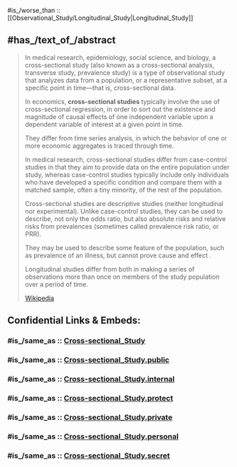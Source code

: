 ﻿---
aliases:
- "cross-sectional study"
- "cross-sectional studies"
- "cross-sectional analysis"
- "transverse study"
- "prevalence study"
---

#is_/worse_than :: [[Observational_Study/Longitudinal_Study|Longitudinal_Study]] 

## #has_/text_of_/abstract 

> In medical research, epidemiology, social science, and biology, a cross-sectional study 
> (also known as a cross-sectional analysis, transverse study, prevalence study) 
> is a type of observational study that analyzes data from a population, 
> or a representative subset, at a specific point in time—that is, cross-sectional data.
>
> In economics, **cross-sectional studies** typically involve the use of cross-sectional regression, 
> in order to sort out the existence and magnitude of causal effects of one independent variable 
> upon a dependent variable of interest at a given point in time. 
> 
> They differ from time series analysis, 
> in which the behavior of one or more economic aggregates is traced through time.
>
> In medical research, cross-sectional studies differ from case-control studies 
> in that they aim to provide data on the entire population under study, 
> whereas case-control studies typically include only individuals 
> who have developed a specific condition and compare them with a matched sample, 
> often a tiny minority, of the rest of the population. 
> 
> Cross-sectional studies are descriptive studies (neither longitudinal nor experimental). 
> Unlike case-control studies, they can be used to describe, not only the odds ratio, 
> but also absolute risks and relative risks from prevalences 
> (sometimes called prevalence risk ratio, or PRR).  
> 
> They may be used to describe some feature of the population, such as prevalence of an illness, 
> but cannot prove cause and effect . 
> 
> Longitudinal studies differ from both in making a series of 
> observations more than once on members of the study population over a period of time.
>
> [Wikipedia](https://en.wikipedia.org/wiki/Cross-sectional%20study) 


## Confidential Links & Embeds: 

### #is_/same_as :: [Cross-sectional_Study](/_Standards/Mathematics/Statistics/Observational_Study/Cross-sectional_Study.md) 

### #is_/same_as :: [Cross-sectional_Study.public](/_public/Mathematics/Statistics/Observational_Study/Cross-sectional_Study.public.md) 

### #is_/same_as :: [Cross-sectional_Study.internal](/_internal/Mathematics/Statistics/Observational_Study/Cross-sectional_Study.internal.md) 

### #is_/same_as :: [Cross-sectional_Study.protect](/_protect/Mathematics/Statistics/Observational_Study/Cross-sectional_Study.protect.md) 

### #is_/same_as :: [Cross-sectional_Study.private](/_private/Mathematics/Statistics/Observational_Study/Cross-sectional_Study.private.md) 

### #is_/same_as :: [Cross-sectional_Study.personal](/_personal/Mathematics/Statistics/Observational_Study/Cross-sectional_Study.personal.md) 

### #is_/same_as :: [Cross-sectional_Study.secret](/_secret/Mathematics/Statistics/Observational_Study/Cross-sectional_Study.secret.md)

